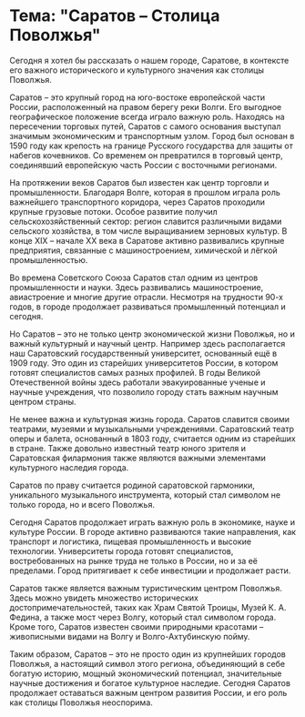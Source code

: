 # Тема: "Саратов – Столица Поволжья"

Сегодня я хотел бы рассказать о нашем городе, Саратове, в контексте его важного исторического и культурного значения как столицы Поволжья.

Саратов – это крупный город на юго-востоке европейской части России, расположенный на правом берегу реки Волги. Его выгодное географическое положение всегда играло важную роль. Находясь на пересечении торговых путей, Саратов с самого основания выступал значимым экономическим и транспортным узлом. Город был основан в 1590 году как крепость на границе Русского государства для защиты от набегов кочевников. Со временем он превратился в торговый центр, соединявший европейскую часть России с восточными регионами.

На протяжении веков Саратов был известен как центр торговли и промышленности. Благодаря Волге, которая в прошлом играла роль важнейшего транспортного коридора, через Саратов проходили крупные грузовые потоки. Особое развитие получил сельскохозяйственный сектор: регион славится различными видами сельского хозяйства, в том числе выращиванием зерновых культур. В конце XIX – начале XX века в Саратове активно развивались крупные предприятия, связанные с машиностроением, химической и лёгкой промышленностью.

Во времена Советского Союза Саратов стал одним из центров промышленности и науки. Здесь развивались машиностроение, авиастроение и многие другие отрасли. Несмотря на трудности 90-х годов, в городе продолжает развиваться промышленный потенциал и сегодня.

Но Саратов – это не только центр экономической жизни Поволжья, но и важный культурный и научный центр. Например здесь располагается наш Саратовский государственный университет, основанный ещё в 1909 году. Это один из старейших университетов России, в котором готовят специалистов самых разных профилей. В годы Великой Отечественной войны здесь работали эвакуированные ученые и научные учреждения, что позволило городу стать важным научным центром страны.

Не менее важна и культурная жизнь города. Саратов славится своими театрами, музеями и музыкальными учреждениями. Саратовский театр оперы и балета, основанный в 1803 году, считается одним из старейших в стране. Также довольно известный театр юного зрителя и Саратовская филармония также являются важными элементами культурного наследия города.

Саратов по праву считается родиной саратовской гармоники, уникального музыкального инструмента, который стал символом не только города, но и всего Поволжья.

Сегодня Саратов продолжает играть важную роль в экономике, науке и культуре России. В городе активно развиваются такие направления, как транспорт и логистика, пищевая промышленность и высокие технологии. Университеты города готовят специалистов, востребованных на рынке труда не только в России, но и за её пределами. Город притягивает к себе инвестиции и продолжает расти.

Саратов также является важным туристическим центром Поволжья. Здесь можно увидеть множество исторических достопримечательностей, таких как Храм Святой Троицы, Музей К. А. Федина, а также мост через Волгу, который стал символом города. Кроме того, Саратов известен своими природными красотами – живописными видами на Волгу и Волго-Ахтубинскую пойму.

Таким образом, Саратов – это не просто один из крупнейших городов Поволжья, а настоящий символ этого региона, объединяющий в себе богатую историю, мощный экономический потенциал, значительные научные достижения и богатое культурное наследие. Сегодня Саратов продолжает оставаться важным центром развития России, и его роль как столицы Поволжья неоспорима. 
